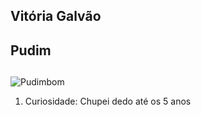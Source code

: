 ## Vitória Galvão <h2>

## Pudim <h2>

![Pudimbom](<https://s2.glbimg.com/yLGSlYUerqYuaQEFTFdCpkveL84=/0x0:800x500/984x0/smart/filters:strip_icc()/s.glbimg.com/po/rc/media/2015/09/15/13_02_18_333_923396_436293313145868_1284491028_n.jpg>)

1.  Curiosidade: Chupei dedo até os 5 anos
